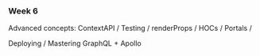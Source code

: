 ### Week 6

Advanced concepts:
ContextAPI / 
Testing / 
renderProps / 
HOCs / 
Portals /

Deploying /
Mastering GraphQL + Apollo

